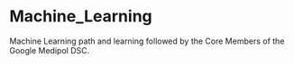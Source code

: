 # Machine_Learning
Machine Learning path and learning followed by the Core Members of the Google Medipol DSC.
